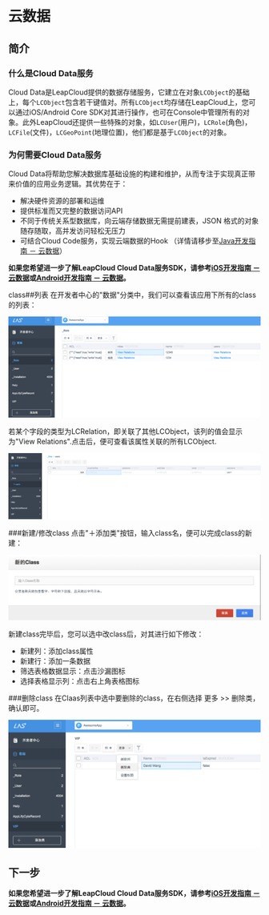 # 云数据
## 简介

### 什么是Cloud Data服务
Cloud Data是LeapCloud提供的数据存储服务，它建立在对象`LCObject`的基础上，每个`LCObject`包含若干键值对。所有`LCObject`均存储在LeapCloud上，您可以通过iOS/Android Core SDK对其进行操作，也可在Console中管理所有的对象。此外LeapCloud还提供一些特殊的对象，如`LCUser`(用户)，`LCRole`(角色)，`LCFile`(文件)，`LCGeoPoint`(地理位置)，他们都是基于`LCObject`的对象。

### 为何需要Cloud Data服务
Cloud Data将帮助您解决数据库基础设施的构建和维护，从而专注于实现真正带来价值的应用业务逻辑。其优势在于：

* 解决硬件资源的部署和运维
* 提供标准而又完整的数据访问API
* 不同于传统关系型数据库，向云端存储数据无需提前建表，JSON 格式的对象随存随取，高并发访问轻松无压力
* 可结合Cloud Code服务，实现云端数据的Hook （详情请移步至[Java开发指南 － 云数据](LC_DOCS_GUIDE_LINK_PLACEHOLDER_JAVA)）

**如果您希望进一步了解LeapCloud Cloud Data服务SDK，请参考[iOS开发指南 － 云数据](LC_DOCS_GUIDE_LINK_PLACEHOLDER_IOS#CLOUD_DATA_ZH)或[Android开发指南 － 云数据](LC_DOCS_GUIDE_LINK_PLACEHOLDER_ANDROID#CLOUD_DATA_ZH)。**

class##列表
在开发者中心的"数据"分类中，我们可以查看该应用下所有的class的列表：

![imgCDclassList.png](../../../images/imgCDclassList.png)

若某个字段的类型为LCRelation，即关联了其他LCObject，该列的值会显示为"View Relations".点击后，便可查看该属性关联的所有LCObject.

![imgCDShowRelation.png](../../../images/imgCDShowRelation.png)

###新建/修改class
点击"＋添加类"按钮，输入class名，便可以完成class的新建：

![imgCDAddclass.png](../../../images/imgCDAddclass.png)

新建class完毕后，您可以选中改class后，对其进行如下修改：

* 新建列：添加class属性
* 新建行：添加一条数据
* 筛选表格数据显示：点击沙漏图标
* 选择表格显示列：点击右上角表格图标

###删除class
在Claas列表中选中要删除的class，在右侧选择 更多 >> 删除类，确认即可。

![imgCDDeleteclass](../../../images/imgCDDeleteclass.png)

## 下一步
**如果您希望进一步了解LeapCloud Cloud Data服务SDK，请参考[iOS开发指南 － 云数据](LC_DOCS_GUIDE_LINK_PLACEHOLDER_IOS#CLOUD_DATA_ZH)或[Android开发指南 － 云数据](LC_DOCS_GUIDE_LINK_PLACEHOLDER_ANDROID#CLOUD_DATA_ZH)。**
